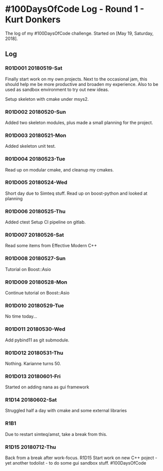 # #100DaysOfCode Log - Round 1 - Kurt Donkers

The log of my #100DaysOfCode challenge. Started on [May 19, Saturday, 2018].

## Log

### R01D001 20180519-Sat
Finally start work on my own projects. Next to the occasional jam, this should help me be more productive and broaden my experience. Also to be used as sandbox environment to try out new ideas.

Setup skeleton with cmake under msys2.

### R01D002 20180520-Sun
Added two skeleton modules, plus made a small planning for the project.

### R01D003 20180521-Mon
Added skeleton unit test.

### R01D004 20180523-Tue
Read up on modular cmake, and cleanup my cmakes.

### R01D005 20180524-Wed
Short day due to Simteq stuff. Read up on boost-python and looked at planning

### R01D006 20180525-Thu
Added ctest
Setup CI pipeline on gitlab.

### R01D007 20180526-Sat
Read some items from Effective Modern C++

### R01D008 20180527-Sun
Tutorial on Boost::Asio

### R01D009 20180528-Mon
Continue tutorial on Boost::Asio

### R01D010 20180529-Tue
No time today...

### R01D011 20180530-Wed
Add pybind11 as git submodule.

### R01D012 20180531-Thu
Nothing. Karianne turns 50.

### R01D013 20180601-Fri
Started on adding nana as gui framework

### R1D14 20180602-Sat
Struggled half a day with cmake and some external libraries

### R1B1 
Due to restart simteq/amst, take a break from this.

### R1D15 20180712-Thu
Back from a break after work-focus.
R1D15
Start work on new C++ poject - yet another todolist -  to do some gui sandbox stuff.
#100DaysOfCode